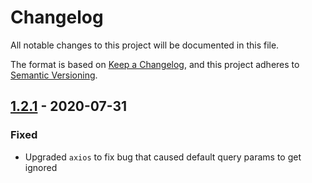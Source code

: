 # Changelog

All notable changes to this project will be documented in this file.

The format is based on [Keep a Changelog](https://keepachangelog.com/en/1.0.0/),
and this project adheres to [Semantic Versioning](https://semver.org/spec/v2.0.0.html).

## [1.2.1] - 2020-07-31

### Fixed

- Upgraded `axios` to fix bug that caused default query params to get ignored

[1.2.1]: https://github.com/lifeomic/cli/compare/v1.2.0...v1.2.1
